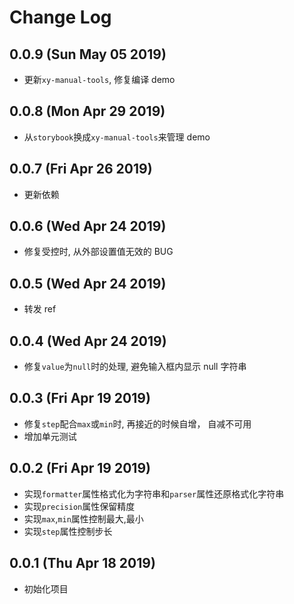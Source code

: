 # Change Log

## 0.0.9 (Sun May 05 2019)

-   更新`xy-manual-tools`, 修复编译 demo

## 0.0.8 (Mon Apr 29 2019)

-   从`storybook`换成`xy-manual-tools`来管理 demo

## 0.0.7 (Fri Apr 26 2019)

-   更新依赖

## 0.0.6 (Wed Apr 24 2019)

-   修复受控时, 从外部设置值无效的 BUG

## 0.0.5 (Wed Apr 24 2019)

-   转发 ref

## 0.0.4 (Wed Apr 24 2019)

-   修复`value`为`null`时的处理, 避免输入框内显示 null 字符串

## 0.0.3 (Fri Apr 19 2019)

-   修复`step`配合`max`或`min`时, 再接近的时候自增， 自减不可用
-   增加单元测试

## 0.0.2 (Fri Apr 19 2019)

-   实现`formatter`属性格式化为字符串和`parser`属性还原格式化字符串
-   实现`precision`属性保留精度
-   实现`max`,`min`属性控制最大,最小
-   实现`step`属性控制步长

## 0.0.1 (Thu Apr 18 2019)

-   初始化项目
